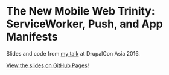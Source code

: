 # The New Mobile Web Trinity: ServiceWorker, Push, and App Manifests

Slides and code from [my talk](https://events.drupal.org/asia2016/sessions/new-mobile-web-trinity-serviceworker-push-and-app-manifests) at DrupalCon Asia 2016.

[View the slides on GitHub Pages](https://callahad.github.io/drupalcon-trinity/slides/)!
